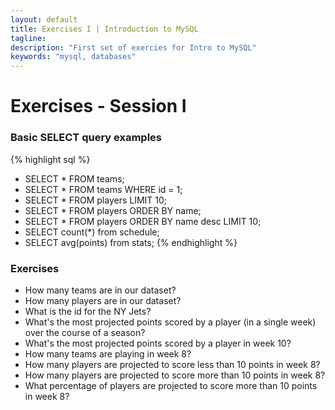 ```yaml
---
layout: default
title: Exercises I | Introduction to MySQL
tagline:
description: "First set of exercies for Intro to MySQL"
keywords: "mysql, databases"
---
```


Exercises - Session I
=====================

### Basic SELECT query examples

{% highlight sql %}
- SELECT * FROM teams;
- SELECT * FROM teams WHERE id = 1;
- SELECT * FROM players LIMIT 10;
- SELECT * FROM players ORDER BY name;
- SELECT * FROM players ORDER BY name desc LIMIT 10;
- SELECT count(*) from schedule;
- SELECT avg(points) from stats;
{% endhighlight %}

### Exercises

- How many teams are in our dataset?
- How many players are in our dataset?
- What is the id for the NY Jets?
- What's the most projected points scored by a player (in a single week) over the course of a season?
- What's the most projected points scored by a player in week 10?
- How many teams are playing in week 8?
- How many players are projected to score less than 10 points in week 8?
- How many players are projected to score more than 10 points in week 8?
- What percentage of players are projected to score more than 10 points in week 8?